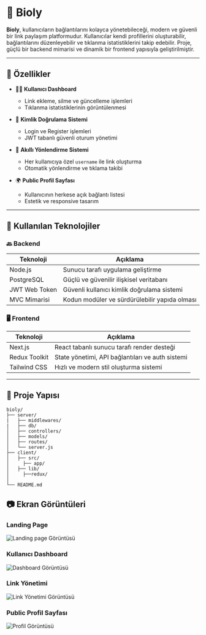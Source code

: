 # 📘 Bioly

**Bioly**, kullanıcıların bağlantılarını kolayca yönetebileceği, modern ve güvenli bir link paylaşım platformudur. Kullanıcılar kendi profillerini oluşturabilir, bağlantılarını düzenleyebilir ve tıklanma istatistiklerini takip edebilir. Proje, güçlü bir backend mimarisi ve dinamik bir frontend yapısıyla geliştirilmiştir.

---

## 🚀 Özellikler

- 🧑‍💻 **Kullanıcı Dashboard**
  - Link ekleme, silme ve güncelleme işlemleri
  - Tıklanma istatistiklerinin görüntülenmesi

- 🔐 **Kimlik Doğrulama Sistemi**
  - Login ve Register işlemleri
  - JWT tabanlı güvenli oturum yönetimi

- 🔗 **Akıllı Yönlendirme Sistemi**
  - Her kullanıcıya özel `username` ile link oluşturma
  - Otomatik yönlendirme ve tıklama takibi

- 🌍 **Public Profil Sayfası**
  - Kullanıcının herkese açık bağlantı listesi
  - Estetik ve responsive tasarım

---

## 🧰 Kullanılan Teknolojiler

### 🔙 Backend

| Teknoloji      | Açıklama                                      |
|----------------|-----------------------------------------------|
| Node.js        | Sunucu tarafı uygulama geliştirme             |
| PostgreSQL     | Güçlü ve güvenilir ilişkisel veritabanı       |
| JWT Web Token  | Güvenli kullanıcı kimlik doğrulama sistemi    |
| MVC Mimarisi   | Kodun modüler ve sürdürülebilir yapıda olması |

### 🖥️ Frontend

| Teknoloji       | Açıklama                                         |
|-----------------|--------------------------------------------------|
| Next.js         | React tabanlı sunucu tarafı render desteği       |
| Redux Toolkit   | State yönetimi, API bağlantıları ve auth sistemi |
| Tailwind CSS    | Hızlı ve modern stil oluşturma sistemi           |

---

## 📁 Proje Yapısı

```plaintext
bioly/
├── server/
|   ├── middlewares/
|   ├── db/
│   ├── controllers/
│   ├── models/
│   ├── routes/
│   └── server.js
├── client/
│   ├── src/
│     ├── app/
│   ├── lib/    
│     ├──redux/    
│      
└── README.md

```
## 📷 Ekran Görüntüleri

### Landing Page 
![Landing page Görüntüsü](./screenshots/landingpage.png)

### Kullanıcı Dashboard
![Dashboard Görüntüsü](./screenshots/dashboard.png)

### Link Yönetimi
![Link Yönetimi Görüntüsü](./screenshots/mylinks.png)

### Public Profil Sayfası
![Profil Görüntüsü](./screenshots/publicProfile.png)


